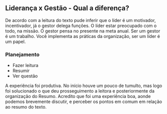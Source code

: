 ## Liderança x Gestão - Qual a diferença?
De acordo com a leitura do texto pude inferir que o líder é um motivador, incentivador, já o gestor delega funções. O líder estar preocupado com o todo, na missão. O gestor pensa no presente na meta anual. Ser um gestor é um trabalho. Você implementa as práticas da organização, ser um líder é um papel.
### Planejamento 
* Fazer leitura 
* Resumir 
* Ver questão

A experiência foi produtiva. No início houve um pouco de tumulto, mas logo foi solucionado o que deu prosseguimento a leitora e posteriormente da organização do Resumo.  Acredito que foi uma experiência boa, aonde podemos brevemente discutir, e perceber os pontos em comum em relação ao resumo do texto. 
